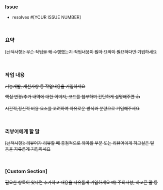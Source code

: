 ### Issue

- resolves #[YOUR ISSUE NUMBER]

<br>

### 요약

~~[선택사항]: 무슨 작업을 왜 수행했는지 작업내용이 많아 요약이 필요하다면 기입하세요~~

<br>

### 작업 내용

~~기능개발, 개션사항 등 작업내용을 기입하세요~~

~~핵심 변경/추가 내역에 대한 이미지, 코드를 첨부하며 간단하게 설명해주면 👍~~

~~시간적,정신적 비용 요소를 고려하여 자유로운 방식과 분량으로 기입해주세요~~

<br>

### 리뷰어에게 할 말

~~[선택사항]: 리뷰어가 리뷰할 때 중점적으로 봐야할 부분 또는 리뷰어에게 하고싶은 말 등을 자유롭게 기입하세요~~

<br>

### [Custom Section]

~~필요한 항목이 있다면 추가하고 내용을 자유롭게 기입하세요 예) 주의사항, 하고픈 말 등~~

 
